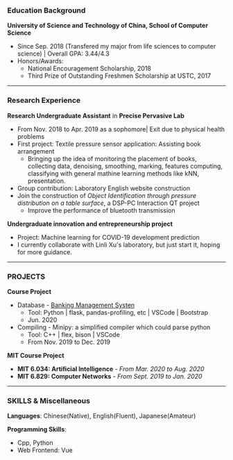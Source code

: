 ### Education Background

**University of Science and Technology of China, School of Computer Science**
- Since Sep. 2018 (Transfered my major from life sciences to computer science) \| Overall GPA: 3.44/4.3
- Honors/Awards: 
  - National Encouragement Scholarship, 2018
  - Third Prize of Outstanding Freshmen Scholarship at USTC, 2017

***

### Research Experience

**Research Undergraduate Assistant** in **Precise Pervasive Lab**
- From Nov. 2018 to Apr. 2019 as a sophomore\| Exit due to physical health problems
- First project:  Textile pressure sensor application: Assisting book arrangement
  - Bringing up the idea of monitoring the placement of books, collecting data, denoising, smoothing, marking, features computing, classifying with general mathine learning methods like kNN, presentation.
- Group contribution: Laboratory English website construction
- Join the construction of *Object Identification through pressure distribution on a table surface*, a DSP-PC Interaction QT project
  - Improve the performance of bluetooth transmission

**Undergraduate innovation and entrepreneurship project**
- Project: Machine learning for COVID-19 development prediction
- I currently collaborate with Linli Xu's laboratory, but just start it, hoping for more guidance.

***

### PROJECTS

**Course Project**
- Database - <a href="https://github.com/zpf0117b/BankingManagementSystem">Banking Management Systen</a>
  - Tool: Python \| flask, pandas-profiling, etc \| VSCode \| Bootstrap 
  - Jun. 2020
- Compiling - Minipy: a simplified compiler which could parse python
  - Tool: C++ \| flex, bison \| VSCode
  - From Nov. 2019 to Dec. 2019

**MIT Course Project**
- **MIT 6.034: Artificial Intelligence** - *From Mar. 2020 to Aug. 2020*
- **MIT 6.829: Computer Networks** - *From Sept. 2019 to Jan. 2020*

***

### SKILLS & Miscellaneous

**Languages**: Chinese(Native), English(Fluent), Japanese(Amateur)

**Programming Skills**: 
- Cpp, Python
- Web Frontend: Vue
